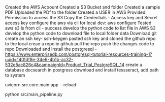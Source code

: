 Created the AWS Acoount
Created a S3 Bucket and folder
Created a sample PDF
Uploaded the PDf to the folder
Created a USER in AWS
Provided Permission to access the S3
Copy the Credentials - Access key and Secret access key
configure the aws via cli for local dev: aws configure
Tested aws s3 ls from cli - success
develop the python code to list file in AWS S3 
develop the python code to download file to local folder data 
Download git
create an ssh key- ssh-keygen
pasted ssh key and cloned the github repo to the local
creae a repo in github
pull the repo
push the changes code to repo
Downloaded and Install the postgresql - https://www.enterprisedb.com/postgresql-tutorial-resources-training-1?uuid=140fdf8e-34e6-4b1b-ac32-532e5ac826c4&campaignId=Product_Trial_PostgreSQL_14
create a database docsearch in postgress
download and install tessseract, add path to system



uvicorn src.core.main:app --reload

python src/main_pipeline.py





